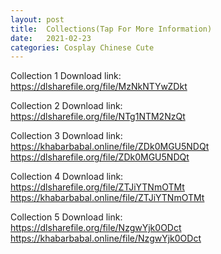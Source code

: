 ```yaml
---
layout: post
title:  Collections(Tap For More Information)
date:   2021-02-23
categories: Cosplay Chinese Cute
---
```


Collection 1
Download link:   
https://dlsharefile.org/file/MzNkNTYwZDkt

Collection 2
Download link:   
https://dlsharefile.org/file/NTg1NTM2NzQt

Collection 3
Download link:   
https://khabarbabal.online/file/ZDk0MGU5NDQt    
https://dlsharefile.org/file/ZDk0MGU5NDQt

Collection 4
Download link:   
https://dlsharefile.org/file/ZTJiYTNmOTMt     
https://khabarbabal.online/file/ZTJiYTNmOTMt

Collection 5
Download link:   
https://dlsharefile.org/file/NzgwYjk0ODct      
https://khabarbabal.online/file/NzgwYjk0ODct
